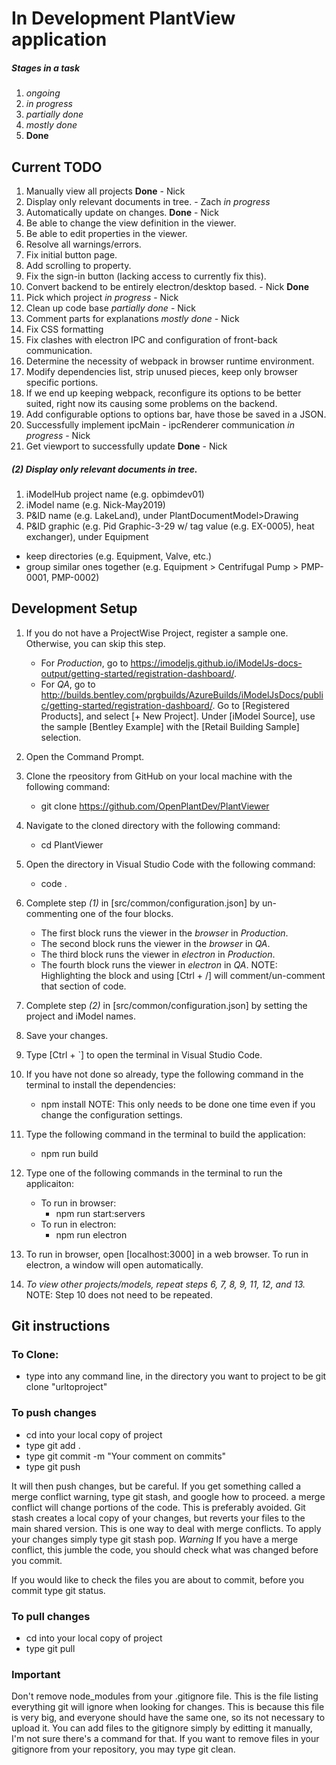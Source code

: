 # In Development PlantView application
##### Stages in a task
1. *ongoing*
2. *in progress*
3. *partially done*
4. *mostly done*
5. **Done**


## Current TODO
1. Manually view all projects **Done** - Nick
2. Display only relevant documents in tree. - Zach *in progress*
3. Automatically update on changes. **Done** - Nick
4. Be able to change the view definition in the viewer.
5. Be able to edit properties in the viewer.
6. Resolve all warnings/errors.
7. Fix initial button page.
8. Add scrolling to property.
9. Fix the sign-in button (lacking access to currently fix this).
10. Convert backend to be entirely electron/desktop based. - Nick **Done**
11. Pick which project *in progress* - Nick
12. Clean up code base *partially done* - Nick
13. Comment parts for explanations *mostly done* - Nick
14. Fix CSS formatting
15. Fix clashes with electron IPC and configuration of front-back communication.
16. Determine the necessity of webpack in browser runtime environment.
17. Modify dependencies list, strip unused pieces, keep only browser specific portions.
18. If we end up keeping webpack, reconfigure its options to be better suited, right now its causing some problems on the backend.
19. Add configurable options to options bar, have those be saved in a JSON.
20. Successfully implement ipcMain - ipcRenderer communication *in progress* - Nick
21. Get viewport to successfully update **Done** - Nick

##### (2) Display only relevant documents in tree.
1. iModelHub project name (e.g. opbimdev01)
2. iModel name (e.g. Nick-May2019)
3. P&ID name (e.g. LakeLand), under PlantDocumentModel>Drawing
4. P&ID graphic (e.g. Pid Graphic-3-29 w/ tag value (e.g. EX-0005), heat exchanger), under Equipment
- keep directories (e.g. Equipment, Valve, etc.)
- group similar ones together (e.g. Equipment > Centrifugal Pump > PMP-0001, PMP-0002)

## Development Setup

1.	If you do not have a ProjectWise Project, register a sample one. Otherwise, you can skip this step.
	- For *Production*, go to https://imodeljs.github.io/iModelJs-docs-output/getting-started/registration-dashboard/.
	- For *QA*, go to http://builds.bentley.com/prgbuilds/AzureBuilds/iModelJsDocs/public/getting-started/registration-dashboard/.
	Go to [Registered Products], and select [+ New Project].
	Under [iModel Source], use the sample [Bentley Example] with the [Retail Building Sample] selection.

2.	Open the Command Prompt.

3.	Clone the rpeository from GitHub on your local machine with the following command:
	*	git clone https://github.com/OpenPlantDev/PlantViewer

4.	Navigate to the cloned directory with the following command:
	*	cd PlantViewer

5.	Open the directory in Visual Studio Code with the following command:
	*	code .

6.	Complete step *(1)* in [src/common/configuration.json] by un-commenting one of the four blocks.
	- The first block runs the viewer in the *browser* in *Production*.
	- The second block runs the viewer in the *browser* in *QA*.
	- The third block runs the viewer in *electron* in *Production*.
	- The fourth block runs the viewer in *electron* in *QA*.
	NOTE: Highlighting the block and using [Ctrl + /] will comment/un-comment that section of code.

7.  Complete step *(2)* in [src/common/configuration.json] by setting the project and iModel names.

8.	Save your changes.

9.	Type [Ctrl + `] to open the terminal in Visual Studio Code.

10.	If you have not done so already, type the following command in the terminal to install the dependencies:
	*	npm install
	NOTE: This only needs to be done one time even if you change the configuration settings.

11.	Type the following command in the terminal to build the application:
	*	npm run build

12.	Type one of the following commands in the terminal to run the applicaiton:
	- To run in browser:
		*	npm run start:servers
	- To run in electron:
		*	npm run electron

13.	To run in browser, open [localhost:3000] in a web browser.
	To run in electron, a window will open automatically.

14.	*To view other projects/models, repeat steps 6, 7, 8, 9, 11, 12, and 13.*
	NOTE: Step 10 does not need to be repeated.

## Git instructions

### To Clone:
   - type into any command line, in the directory you want to project to be git clone "urltoproject"

### To push changes

   - cd into your local copy of project
   - type git add .
   - type git commit -m "Your comment on commits"
   - type git push

  It will then push changes, but be careful. If you get something called a merge conflict warning, type git stash, and google how to proceed. a merge conflict will change portions of the code. This is preferably avoided.
  Git stash creates a local copy of your changes, but reverts your files to the main shared version. This is one way to deal with merge conflicts. To apply your changes simply type git stash pop.
  *Warning* If you have a merge conflict, this jumble the code, you should check what was changed before you commit.

  If you would like to check the files you are about to commit, before you commit type git status.

### To pull changes

  - cd into your local copy of project
  - type git pull

### Important
Don't remove node_modules from your .gitignore file. This is the file listing everything git will ignore
when looking for changes. This is because this file is very big, and everyone should have the same one, so its not necessary to upload it.
You can add files to the gitignore simply by editting it manually, I'm not sure there's a command for that. If you want to remove files in your gitignore from your repository, you may type git clean.
